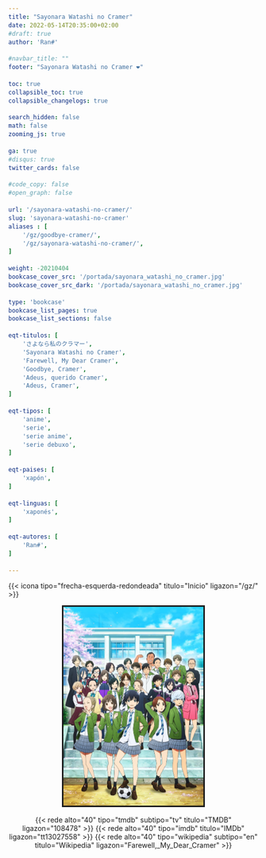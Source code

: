 ```yaml
---
title: "Sayonara Watashi no Cramer"
date: 2022-05-14T20:35:00+02:00
#draft: true
author: 'Ran#'

#navbar_title: ""
footer: "Sayonara Watashi no Cramer ❤️"

toc: true
collapsible_toc: true
collapsible_changelogs: true

search_hidden: false
math: false
zooming_js: true

ga: true
#disqus: true
twitter_cards: false

#code_copy: false
#open_graph: false

url: '/sayonara-watashi-no-cramer/'
slug: 'sayonara-watashi-no-cramer'
aliases : [
    '/gz/goodbye-cramer/',
    '/gz/sayonara-watashi-no-cramer/',
]

weight: -20210404
bookcase_cover_src: '/portada/sayonara_watashi_no_cramer.jpg'
bookcase_cover_src_dark: '/portada/sayonara_watashi_no_cramer.jpg'

type: 'bookcase'
bookcase_list_pages: true
bookcase_list_sections: false

eqt-titulos: [
    'さよなら私のクラマー',
    'Sayonara Watashi no Cramer',
    'Farewell, My Dear Cramer',
    'Goodbye, Cramer',
    'Adeus, querido Cramer',
    'Adeus, Cramer',
]

eqt-tipos: [
    'anime',
    'serie',
    'serie anime',
    'serie debuxo',
]

eqt-paises: [
    'xapón',
]

eqt-linguas: [
    'xaponés',
]

eqt-autores: [
    'Ran#',
]

---
```


{{< icona tipo="frecha-esquerda-redondeada" titulo="Inicio" ligazon="/gz/" >}}

<div style="text-align: center">
<img style="border: 3px solid currentColor" height=400 title="Sayonara Watashi no Cramer" alt="Sayonara Watashi no Cramer" src="/portada/sayonara_watashi_no_cramer.jpg">

{{< rede alto="40" tipo="tmdb" subtipo="tv" titulo="TMDB" ligazon="108478" >}}
{{< rede alto="40" tipo="imdb" titulo="IMDb" ligazon="tt13027558" >}}
{{< rede alto="40" tipo="wikipedia" subtipo="en" titulo="Wikipedia" ligazon="Farewell,_My_Dear_Cramer" >}}
</div>
